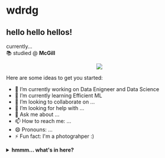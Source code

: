 # wdrdg


## hello hello hellos!
currently...
<br>
📚 studied @ **McGill**
<br>

<p align = "center">
<!--   <img src = "https://github-readme-stats.vercel.app/api?username=Rui Song&hide_rank=true&line_height=20&count_private=true&show_icons=true"> -->
  <img src = "https://github-readme-stats.vercel.app/api/top-langs/?username=wdrdg&layout=compact">
</p>


Here are some ideas to get you started:

- 🔭 I’m currently working on Data Enigneer and Data Science
- 🌱 I’m currently learning Efficient ML
- 👯 I’m looking to collaborate on ...
- 🤔 I’m looking for help with ...
- 💬 Ask me about ...
- 📫 How to reach me: ...
- 😄 Pronouns: ...
- ⚡ Fun fact: I'm a photograhper :)


<details> 
<summary> <b>hmmm... what's in here?</b> </summary>
My CAT!
![e6bb64f4cfedff452b3079450084fe7](https://github.com/user-attachments/assets/186c64d4-f39f-455b-b4be-4af5248ce155)

</details>
